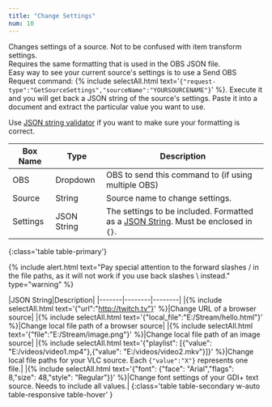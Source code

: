 ```yaml
---
title: "Change Settings"
num: 10
---
```

Changes settings of a source. Not to be confused with item transform settings. \
Requires the same formatting that is used in the OBS JSON file.\
Easy way to see your current source's settings is to use a Send OBS Request command: {% include selectAll.html text='<code>{"request-type":"GetSourceSettings","sourceName":"YOURSOURCENAME"}</code>' %}. Execute it and you will get back a JSON string of the source's settings. Paste it into a document and extract the particular value you want to use.

Use [JSON string validator](https://jsonlint.com/) if you want to make sure your formatting is correct.


| Box Name | Type | Description | 
|-------|--------|--------|
|OBS|Dropdown|OBS to send this command to (if using multiple OBS)|
|Source|	String |	Source name to change settings.
|Settings|	JSON String|	The settings to be included. Formatted as a [JSON String](https://www.w3schools.com/js/js_json_syntax.asp). Must be enclosed in `{}`.
{:class='table table-primary'}

{% include alert.html text="Pay special attention to the forward slashes / in the file paths, as it will not work if you use back slashes \ instead." type="warning" %} 

|JSON String|Description|
|-------|--------|--------|
|{% include selectAll.html text='{"url":"http://twitch.tv"}' %}|Change URL of a browser source|
|{% include selectAll.html text='{"local_file":"E:/Stream/hello.html"}' %}|Change local file path of a browser source|
|{% include selectAll.html text='{"file":"E:/Stream/image.png"}' %}|Change local file path of an image source|
|{% include selectAll.html text='{"playlist": [{"value": "E:/videos/video1.mp4"},{"value": "E:/videos/video2.mkv"}]}' %}|Change local file paths for your VLC source. Each `{"value":"X"}` represents one file.|
|{% include selectAll.html text='{"font": {"face": "Arial","flags": 8,"size": 48,"style": "Regular"}}' %}|Change font settings of your GDI+ text source. Needs to include all values.|
{:class='table table-secondary w-auto table-responsive table-hover' }









